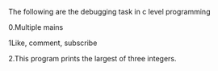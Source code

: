 The following are the debugging task in c level programming

0.Multiple mains

1Like, comment, subscribe

2.This program prints the largest of three integers.

